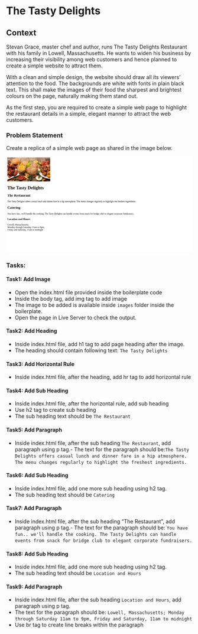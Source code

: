 # The Tasty Delights

## Context

Stevan Grace, master chef and author, runs The Tasty Delights Restaurant with his family in Lowell, Massachusetts. He wants to widen his business by increasing their visibility among web customers and hence planned to create a simple website to attract them.

With a clean and simple design, the website should draw all its viewers’ attention to the food. The backgrounds are white with fonts in plain black text. This shall make the images of their food the sharpest and brightest colours on the page, naturally making them stand out. 

As the first step, you are required to create a simple web page to highlight the restaurant details in a simple, elegant manner to attract the web customers.

### Problem Statement

Create a replica of a simple web page as shared in the image below.

![](./The-Tasty-Delights.png)

### Tasks:

#### Task1: Add Image

- Open the index.html file provided inside the boilerplate code​
- Inside the body tag, add img tag to add image​
- The image to be added is available inside `images` folder inside the boilerplate.​
- Open the page in Live Server to check the output. 

#### Task2: Add Heading

- Inside index.html file, add h1 tag to add page heading after the image.​
- The heading should contain following text​: `The Tasty Delights`

#### Task3: Add Horizontal Rule

- Inside index.html file, after the heading, add hr tag to add horizontal rule

#### Task4: Add Sub Heading

- Inside index.html file, after the horizontal rule, add sub heading​
- Use h2 tag to create sub heading​
- The sub heading text should be `The Restaurant`

#### Task5: Add Paragraph

- Inside index.html file, after the sub heading `The Restaurant`, add paragraph using p tag.​- The text for the paragraph should be:`The Tasty Delights offers casual lunch and dinner fare in a hip atmosphere. The menu changes regularly to highlight the freshest ingredients.`

#### Task6: Add Sub Heading
- Inside index.html file, add one more sub heading using h2 tag.​
- The sub heading text should be `Catering`

#### Task7: Add Paragraph
- Inside index.html file, after the sub heading “The Restaurant”, add paragraph using p tag.​- The text for the paragraph should be​: `You have fun.. we'll handle the cooking. The Tasty Delights can handle events from snack for bridge club to elegant corporate fundraisers.`

#### Task8: Add Sub Heading
- Inside index.html file, add one more sub heading using h2 tag.​
- The sub heading text should be `Location and Hours`

#### Task9: Add Paragraph
- Inside index.html file, after the sub heading `Location and Hours`, add paragraph using p tag.​
- The text for the paragraph should be​: `Lowell, Massachusetts;​
                                         Monday through Saturday 11am to 9pm,​
                                        Friday and Saturday, 11am to midnight`
- Use br tag to create line breaks within the paragraph